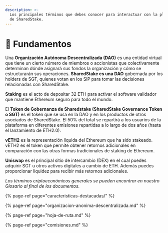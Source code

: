 ```yaml
---
description: >-
  Los principales términos que debes conocer para interactuar con la plataforma
  de SharedStake.
---
```


# 💎 Fundamentos

Una **Organización Autónoma Descentralizada \(DAO\)** es una entidad virtual que tiene un cierto número de miembros o accionistas que colectivamente determinan dónde asignará sus fondos la organización y cómo se estructurarán sus operaciones. **SharedStake es una DAO** gobernada por los holders de SGT, quienes votan en los SIP para tomar las decisiones relacionadas con SharedStake.

**Staking** es el acto de depositar 32 ETH para activar el software validador que mantiene Ethereum seguro para todo el mundo.

El **Token de Gobernanza de Sharedstake \(SharedStake Governance Token o SGT\)** es el token que se usa en la DAO y en los productos de otros asociados de SharedStake. El 50% del total se repartirá a los usuarios de la plataforma en diferentes emisiones repartidas a lo largo de dos años \(hasta el lanzamiento de ETH2.0\).

**vETH2** es la representación líquida del Ethereum que ha sido stakeado. vETH2 es el token que permite obtener retornos adicionales en comparación con las otras formas tradicionales de staking de Ethereum.

**Uniswap** es el principal sitio de intercambio \(DEX\) en el cual puedes adquirir SGT u otros activos digitales a cambio de ETH. Además puedes proporcionar liquidez para recibir más retornos adicionales.

_Los términos criptoeconómicos generales se pueden encontrar en nuestro Glosario al final de los documentos._

{% page-ref page="caracteristicas-destacadas/" %}

{% page-ref page="organizacion-anonima-descentralizada.md" %}

{% page-ref page="hoja-de-ruta.md" %}

{% page-ref page="comisiones.md" %}

